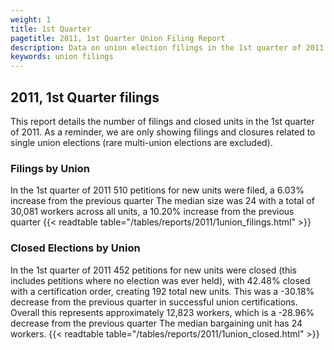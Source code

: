 ```yaml
---
weight: 1
title: 1st Quarter
pagetitle: 2011, 1st Quarter Union Filing Report
description: Data on union election filings in the 1st quarter of 2011
keywords: union filings
---
```


## 2011, 1st Quarter filings

This report details the number of filings and closed units in the 1st quarter of 2011. As a reminder, we are only showing filings and closures related to single union elections (rare multi-union elections are excluded).

### Filings by Union
In the 1st quarter of 2011 510 petitions for new units were filed, a 6.03% increase from the previous quarter The median size was 24 with a total of 30,081 workers across all units, a 10.20% increase from the previous quarter
{{< readtable table="/tables/reports/2011/1union_filings.html" >}}

### Closed Elections by Union
In the 1st quarter of 2011 452 petitions for new units were closed (this includes petitions where no election was ever held), with 42.48% closed with a certification order, creating 192 total new units. This was a -30.18% decrease from the previous quarter in successful union certifications. Overall this represents approximately 12,823 workers, which is a -28.96% decrease from the previous quarter The median bargaining unit has 24 workers.
{{< readtable table="/tables/reports/2011/1union_closed.html" >}}
